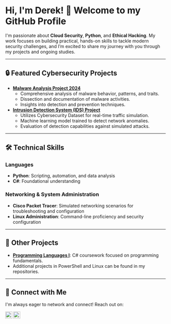 <h1>Hi, I'm Derek! 👋 Welcome to my GitHub Profile</h1>
<p>I'm passionate about <strong>Cloud Security</strong>, <strong>Python</strong>, and <strong>Ethical Hacking</strong>. My work focuses on building practical, hands-on skills to tackle modern security challenges, and I’m excited to share my journey with you through my projects and ongoing studies.</p>

---

<h2>🔒 Featured Cybersecurity Projects</h2>

<ul>
  <li><b><a href="https://github.com/degarci8/Malware-Analysis-Project_2024">Malware Analysis Project 2024</a></b>
    <ul>
      <li>Comprehensive analysis of malware behavior, patterns, and traits.</li>
      <li>Dissection and documentation of malware activities.</li>
      <li>Insights into detection and prevention techniques.</li>
    </ul>
  </li>
  <li><b><a href="https://github.com/degarci8/IDSFinalProject_2024">Intrusion Detection System (IDS) Project</a></b>
    <ul>
      <li>Utilizes Cybersecurity Dataset for real-time traffic simulation.</li>
      <li>Machine learning model trained to detect network anomalies.</li>
      <li>Evaluation of detection capabilities against simulated attacks.</li>
    </ul>
  </li>
</ul>

---

<h2>🛠 Technical Skills</h2>

<h3>Languages</h3>
<ul>
  <li><b>Python</b>: Scripting, automation, and data analysis</li>
  <li><b>C#</b>: Foundational understanding</li>
</ul>

<h3>Networking & System Administration</h3>
<ul>
  <li><b>Cisco Packet Tracer</b>: Simulated networking scenarios for troubleshooting and configuration</li>
  <li><b>Linux Administration</b>: Command-line proficiency and security configuration</li>
</ul>

---

<h2>📡 Other Projects</h2>

<ul>
  <li><b><a href="https://github.com/degarci8/Programming_Languages_I/tree/main">Programming Languages I</a></b>: C# coursework focused on programming fundamentals.</li>
  <li>Additional projects in PowerShell and Linux can be found in my repositories.</li>
</ul>

---

<h2>🤳 Connect with Me</h2>

<p>I'm always eager to network and connect! Reach out on:</p>

<a href="https://linkedin.com/in/degarci8"><img align="left" alt="DerekGarcia | LinkedIn" width="22px" src="https://cdn.jsdelivr.net/npm/simple-icons@v3/icons/linkedin.svg" /></a>
<a href="https://www.instagram.com/de_graci5"><img align="left" alt="DerekGarcia | Instagram" width="22px" src="https://cdn.jsdelivr.net/npm/simple-icons@v3/icons/instagram.svg" /></a>



<!--
**joshmadakor1/joshmadakor1** is a ✨ _special_ ✨ repository because its `README.md` (this file) appears on your GitHub profile.

